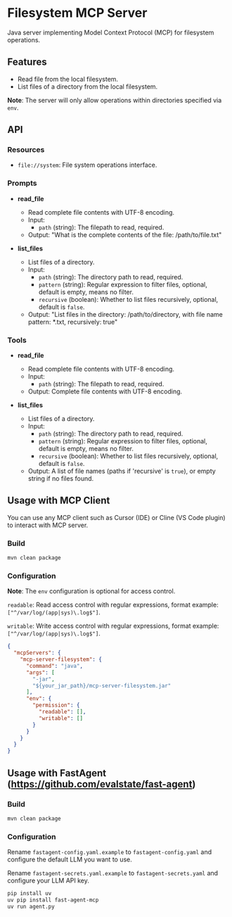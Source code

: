 # Filesystem MCP Server

Java server implementing Model Context Protocol (MCP) for filesystem operations.

## Features

- Read file from the local filesystem.
- List files of a directory from the local filesystem.

**Note**: The server will only allow operations within directories specified via `env`.

## API

### Resources

- `file://system`: File system operations interface.

### Prompts

- **read_file**
  - Read complete file contents with UTF-8 encoding.
  - Input:
    * `path` (string): The filepath to read, required.
  - Output: "What is the complete contents of the file: /path/to/file.txt"

- **list_files**
  - List files of a directory.
  - Input:
    * `path` (string): The directory path to read, required.
    * `pattern` (string): Regular expression to filter files, optional, default is empty, means no filter.
    * `recursive` (boolean): Whether to list files recursively, optional, default is `false`.
  - Output: "List files in the directory: /path/to/directory, with file name pattern: *.txt, recursively: true"

### Tools

- **read_file**
  - Read complete file contents with UTF-8 encoding.
  - Input:
    * `path` (string): The filepath to read, required.
  - Output: Complete file contents with UTF-8 encoding.

- **list_files**
  - List files of a directory.
  - Input:
    * `path` (string): The directory path to read, required.
    * `pattern` (string): Regular expression to filter files, optional, default is empty, means no filter.
    * `recursive` (boolean): Whether to list files recursively, optional, default is `false`.
  - Output: A list of file names (paths if 'recursive' is `true`), or empty string if no files found.

## Usage with MCP Client

You can use any MCP client such as Cursor (IDE) or Cline (VS Code plugin) to interact with MCP server.

### Build

```bash
mvn clean package
```

### Configuration

**Note**: The `env` configuration is optional for access control.

`readable`: Read access control with regular expressions, format example: `["^/var/log/(app|sys)\.log$"]`.

`writable`: Write access control with regular expressions, format example: `["^/var/log/(app|sys)\.log$"]`.

```json
{
  "mcpServers": {
    "mcp-server-filesystem": {
      "command": "java",
      "args": [
        "-jar",
        "${your_jar_path}/mcp-server-filesystem.jar"
      ],
      "env": {
        "permission": {
          "readable": [],
          "writable": []
        }
      }
    }
  }
}
```

## Usage with FastAgent (https://github.com/evalstate/fast-agent)

### Build

```bash
mvn clean package
```

### Configuration

Rename `fastagent-config.yaml.example` to `fastagent-config.yaml` and configure the default LLM you want to use.

Rename `fastagent-secrets.yaml.example` to `fastagent-secrets.yaml` and configure your LLM API key.

```bash
pip install uv
uv pip install fast-agent-mcp
uv run agent.py
```
